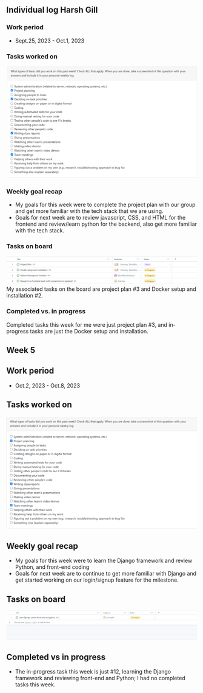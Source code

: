 ## Individual log Harsh Gill 

### Work period
- Sept.25, 2023 - Oct.1, 2023

### Tasks worked on
![Screenshot](images/PeerEvaluationHarshWeek4.png)


### Weekly goal recap
- My goals for this week were to complete the project plan with our group and get more familiar with the tech stack that we are using.
- Goals for next week are to review javascript, CSS, and HTML for the frontend and review/learn python for the backend, also get more familiar with
the tech stack.

### Tasks on board
![Screenshot](images/ProjectBoardScreenshotWeek4.png)
My associated tasks on the board are project plan #3 and Docker setup and installation #2.

### Completed vs. in progress
Completed tasks this week for me were just project plan #3, and in-progress tasks are just the Docker setup and installation.

## Week 5

## Work period
- Oct.2, 2023 - Oct.8, 2023

## Tasks worked on
![Screenshot](images/PeerEvaluationHarshWeek5.png)

## Weekly goal recap
- My goals for this week were to learn the Django framework and review Python, and front-end coding
- Goals for next week are to continue to get more familiar with Django and get started working on 
our login/signup feature for the milestone.

## Tasks on board
![Screenshot](images/ProjectBoardScreenshotHarshWeek5.png)

## Completed vs in progress
- The in-progress task this week is just #12, learning the Django framework and reviewing front-end and Python; I had no completed tasks this week.
